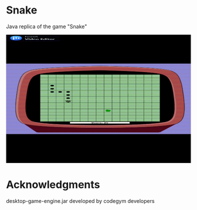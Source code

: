 # Snake
Java replica of the game "Snake"









<img src="/snake.gif" width="600" height="350"/>



# Acknowledgments
desktop-game-engine.jar developed by codegym developers
